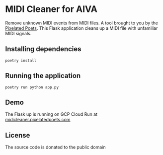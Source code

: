 # MIDI Cleaner for AIVA

Remove unknown MIDI events from MIDI files. A tool brought to you by the [Pixelated Poets](https://youtube.com/@PixelatedPoets/).
This Flask application cleans up a MIDI file with unfamiliar MIDI signals.

## Installing dependencies

```
poetry install
```

## Running the application

```
poetry run python app.py
```

## Demo

The Flask up is running on GCP Cloud Run at [midicleaner.pixelatedpoets.com](https://midicleaner.pixelatedpoets.com/)

## License

The source code is donated to the public domain
